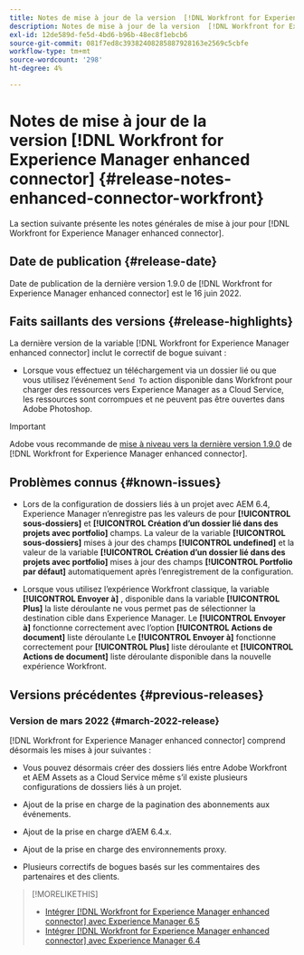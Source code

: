 ```yaml
---
title: Notes de mise à jour de la version  [!DNL Workfront for Experience Manager enhanced connector]
description: Notes de mise à jour de la version  [!DNL Workfront for Experience Manager enhanced connector]
exl-id: 12de589d-fe5d-4bd6-b96b-48ec8f1ebcb6
source-git-commit: 081f7ed8c39382408285887928163e2569c5cbfe
workflow-type: tm+mt
source-wordcount: '298'
ht-degree: 4%

---
```


# Notes de mise à jour de la version [!DNL Workfront for Experience Manager enhanced connector] {#release-notes-enhanced-connector-workfront}

La section suivante présente les notes générales de mise à jour pour [!DNL Workfront for Experience Manager enhanced connector].

## Date de publication {#release-date}

Date de publication de la dernière version 1.9.0 de [!DNL Workfront for Experience Manager enhanced connector] est le 16 juin 2022.

## Faits saillants des versions {#release-highlights}

La dernière version de la variable [!DNL Workfront for Experience Manager enhanced connector] inclut le correctif de bogue suivant :

* Lorsque vous effectuez un téléchargement via un dossier lié ou que vous utilisez l’événement `Send To` action disponible dans Workfront pour charger des ressources vers Experience Manager as a Cloud Service, les ressources sont corrompues et ne peuvent pas être ouvertes dans Adobe Photoshop.

>[!IMPORTANT]
>
>Adobe vous recommande de [mise à niveau vers la dernière version 1.9.0](../assets/update-workfront-enhanced-connector.md) de [!DNL Workfront for Experience Manager enhanced connector].

## Problèmes connus {#known-issues}

* Lors de la configuration de dossiers liés à un projet avec AEM 6.4, Experience Manager n’enregistre pas les valeurs de pour **[!UICONTROL sous-dossiers]** et **[!UICONTROL Création d’un dossier lié dans des projets avec portfolio]** champs. La valeur de la variable **[!UICONTROL sous-dossiers]** mises à jour des champs **[!UICONTROL undefined]** et la valeur de la variable **[!UICONTROL Création d’un dossier lié dans des projets avec portfolio]** mises à jour des champs **[!UICONTROL Portfolio par défaut]** automatiquement après l’enregistrement de la configuration.

* Lorsque vous utilisez l’expérience Workfront classique, la variable **[!UICONTROL Envoyer à]** , disponible dans la variable **[!UICONTROL Plus]** la liste déroulante ne vous permet pas de sélectionner la destination cible dans Experience Manager. Le **[!UICONTROL Envoyer à]** fonctionne correctement avec l’option **[!UICONTROL Actions de document]** liste déroulante Le **[!UICONTROL Envoyer à]** fonctionne correctement pour **[!UICONTROL Plus]** liste déroulante et **[!UICONTROL Actions de document]** liste déroulante disponible dans la nouvelle expérience Workfront.

## Versions précédentes {#previous-releases}

### Version de mars 2022 {#march-2022-release}

[!DNL Workfront for Experience Manager enhanced connector] comprend désormais les mises à jour suivantes :

* Vous pouvez désormais créer des dossiers liés entre Adobe Workfront et AEM Assets as a Cloud Service même s’il existe plusieurs configurations de dossiers liés à un projet.

* Ajout de la prise en charge de la pagination des abonnements aux événements.

* Ajout de la prise en charge d’AEM 6.4.x.

* Ajout de la prise en charge des environnements proxy.

* Plusieurs correctifs de bogues basés sur les commentaires des partenaires et des clients.

>[!MORELIKETHIS]
>
>* [Intégrer [!DNL Workfront for Experience Manager enhanced connector] avec Experience Manager 6.5](https://experienceleague.adobe.com/docs/experience-manager-65/assets/integrations/workfront-integrations.html?lang=en)
>* [Intégrer [!DNL Workfront for Experience Manager enhanced connector] avec Experience Manager 6.4](https://experienceleague.adobe.com/docs/experience-manager-64/assets/integrations/workfront-integrations.html?lang=en)

